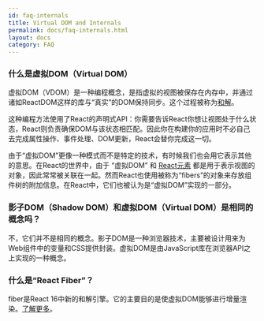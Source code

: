 ```yaml
---
id: faq-internals
title: Virtual DOM and Internals
permalink: docs/faq-internals.html
layout: docs
category: FAQ
---
```


### 什么是虚拟DOM（Virtual DOM）
虚拟DOM（VDOM）是一种编程概念，是指虚拟的视图被保存在内存中，并通过诸如ReactDOM这样的库与“真实”的DOM保持同步。这个过程被称为[和解](/docs/reconciliation.html)。

这种编程方法使用了React的声明式API：你需要告诉React你想让视图处于什么状态，React则负责确保DOM与该状态相匹配。因此你在构建你的应用时不必自己去完成属性操作、事件处理、DOM更新，React会替你完成这一切。

由于“虚拟DOM”更像一种模式而不是特定的技术，有时候我们也会用它表示其他的意思。在React的世界中，由于 “虚拟DOM” 和 [React元素](/docs/rendering-elements.html) 都是用于表示视图的对象，因此常常被关联在一起。然而React也使用被称为“fibers”的对象来存放组件树的附加信息。在React中，它们也被认为是“虚拟DOM”实现的一部分。

### 影子DOM（Shadow DOM）和虚拟DOM（Virtual DOM）是相同的概念吗？
不，它们并不是相同的概念。影子DOM是一种浏览器技术，主要被设计用来为Web组件中的变量和CSS提供封装。虚拟DOM是由JavaScript库在浏览器API之上实现的一种概念。

### 什么是“React Fiber”？
fiber是React 16中新的和解引擎。它的主要目的是使虚拟DOM能够进行增量渲染。[了解更多](https://github.com/acdlite/react-fiber-architecture)。
